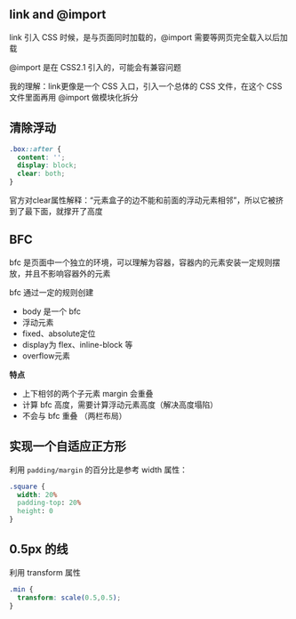 ## link and @import

link 引入 CSS 时候，是与页面同时加载的，@import 需要等网页完全载入以后加载

@import 是在 CSS2.1 引入的，可能会有兼容问题

我的理解：link更像是一个 CSS 入口，引入一个总体的 CSS 文件，在这个 CSS 文件里面再用 @import 做模块化拆分

## 清除浮动

```css
.box::after {
  content: '';
  display: block;
  clear: both;
}
```

官方对clear属性解释：“元素盒子的边不能和前面的浮动元素相邻”，所以它被挤到了最下面，就撑开了高度

## BFC

bfc 是页面中一个独立的环境，可以理解为容器，容器内的元素安装一定规则摆放，并且不影响容器外的元素

bfc 通过一定的规则创建

* body 是一个 bfc
* 浮动元素
* fixed、absolute定位
* display为 flex、inline-block 等
* overflow元素

**特点**

* 上下相邻的两个子元素 margin 会重叠
* 计算 bfc 高度，需要计算浮动元素高度（解决高度塌陷）
* 不会与 bfc 重叠 （两栏布局）

## 实现一个自适应正方形

利用 `padding/margin` 的百分比是参考 width 属性：

```css
.square {
  width: 20%
  padding-top: 20%
  height: 0
}
```

## 0.5px 的线

利用 transform 属性

```css
.min {
  transform: scale(0.5,0.5);
}
```